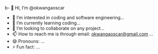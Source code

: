  b- 👋 Hi, I’m @okwangaoscar
- 👀 I’m interested in coding and software engineering...
- 🌱 I’m currently learning coding...
- 💞️ I’m looking to collaborate on any project...
- 📫 How to reach me is through email: okwangaoscar@gmail.com  ...
- 😄 Pronouns: ...
- ⚡ Fun fact: ...

<!---
okwangaoscar/okwangaoscar is a ✨ special ✨ repository because its `README.md` (this file) appears on your GitHub profile.
You can click the Preview link to take a look at your changes.
--->
